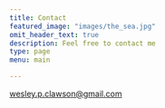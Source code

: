 ```yaml
---
title: Contact
featured_image: "images/the_sea.jpg"
omit_header_text: true
description: Feel free to contact me
type: page
menu: main

---
```


wesley.p.clawson@gmail.com
